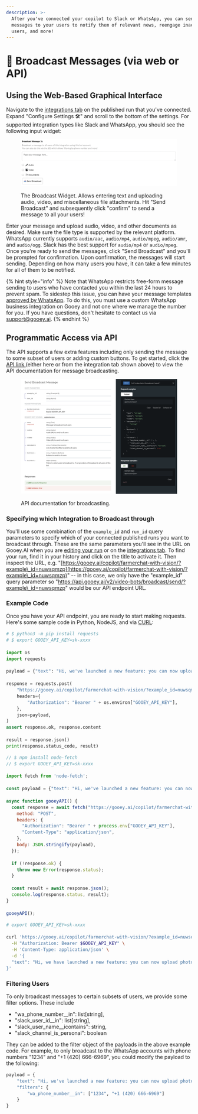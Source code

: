 ```yaml
---
description: >-
  After you've connected your copilot to Slack or WhatsApp, you can send custom
  messages to your users to notify them of relevant news, reengage inactive
  users, and more!
---
```


# 📢 Broadcast Messages (via web or API)

## Using the Web-Based Graphical Interface

Navigate to the [integrations tab](https://gooey.ai/copilot/integrations) on the published run that you've connected. Expand "Configure Settings 🛠️" and scroll to the bottom of the settings. For supported integration types like Slack and WhatsApp, you should see the following input widget:

<figure><img src="../../.gitbook/assets/image (1).png" alt=""><figcaption><p>The Broadcast Widget. Allows entering text and uploading audio, video, and miscellaneous file attachments. Hit "Send Broadcast" and subsequently click "confirm" to send a message to all your users!</p></figcaption></figure>

Enter your message and upload audio, video, and other documents as desired. Make sure the file type is supported by the relevant platform. WhatsApp currently supports `audio/aac`, `audio/mp4`, `audio/mpeg`, `audio/amr`, and `audio/ogg`. Slack has the best support for `audio/mp4` or `audio/mpeg`. Once you're ready to send the messages, click "Send Broadcast" and you'll be prompted for confirmation. Upon confirmation, the messages will start sending. Depending on how many users you have, it can take a few minutes for all of them to be notified.

{% hint style="info" %}
Note that WhatsApp restricts free-form message sending to users who have contacted you within the last 24 hours to prevent spam. To sidestep this issue, you can have your message templates [approved by WhatsApp](https://www.facebook.com/business/help/2055875911147364). To do this, you must use a custom WhatsApp business integration on Gooey and not one where we manage the number for you. If you have questions, don't hesitate to contact us via [support@gooey.ai](mailto:support@gooey.ai).
{% endhint %}

## Programmatic Access via API

The API supports a few extra features including only sending the message to some subset of users or adding custom buttons. To get started, click the [API link ](https://api.gooey.ai/docs#operation/video-bots\_\_broadcast)(either here or from the integration tab shown above) to view the API documentation for message broadcasting.

<figure><img src="../../.gitbook/assets/image (3).png" alt=""><figcaption><p>API documentation for broadcasting.</p></figcaption></figure>

### Specifying which Integration to Broadcast through

You'll use some combination of the `example_id` and `run_id` query parameters to specify which of your connected published runs you want to broadcast through. These are the same parameters you'll see in the URL on Gooey.AI when you are [editing your run](https://gooey.ai/copilot) or on the [integrations tab](https://gooey.ai/copilot/integrations). To find your run, find it in your history and click on the title to activate it. Then inspect the URL, e.g. "[https://gooey.ai/copilot/farmerchat-with-vision/?example\_id=nuwsqmzp](https://gooey.ai/copilot/farmerchat-with-vision/?example\_id=nuwsqmzp)" -- in this case, we only have the "example\_id" query parameter so "https://api.gooey.ai/v2/video-bots/broadcast/send/?example\_id=nuwsqmzp" would be our API endpoint URL.

### Example Code

Once you have your API endpoint, you are ready to start making requests. Here's some sample code in Python, NodeJS, and via [CURL](https://everything.curl.dev/get):

```python
# $ python3 -m pip install requests
# $ export GOOEY_API_KEY=sk-xxxx

import os
import requests

payload = {"text": "Hi, we've launched a new feature: you can now upload photos of your crops and ask questions about them!"}

response = requests.post(
    "https://gooey.ai/copilot/farmerchat-with-vision/?example_id=nuwsqmzp",
    headers={
        "Authorization": "Bearer " + os.environ["GOOEY_API_KEY"],
    },
    json=payload,
)
assert response.ok, response.content

result = response.json()
print(response.status_code, result)
```

```javascript
// $ npm install node-fetch
// $ export GOOEY_API_KEY=sk-xxxx

import fetch from 'node-fetch';

const payload = {"text": "Hi, we've launched a new feature: you can now upload photos of your crops and ask questions about them!"};

async function gooeyAPI() {
  const response = await fetch("https://gooey.ai/copilot/farmerchat-with-vision/?example_id=nuwsqmzp", {
    method: "POST",
    headers: {
      "Authorization": "Bearer " + process.env["GOOEY_API_KEY"],
      "Content-Type": "application/json",
    },
    body: JSON.stringify(payload),
  });

  if (!response.ok) {
    throw new Error(response.status);
  }

  const result = await response.json();
  console.log(response.status, result);
}

gooeyAPI();
```

```bash
# export GOOEY_API_KEY=sk-xxxx

curl 'https://gooey.ai/copilot/farmerchat-with-vision/?example_id=nuwsqmzp' \
  -H "Authorization: Bearer $GOOEY_API_KEY" \
  -H 'Content-Type: application/json' \
  -d '{
  "text": "Hi, we have launched a new feature: you can now upload photos of your crops and ask questions about them!"
}'
```

### Filtering Users

To only broadcast messages to certain subsets of users, we provide some filter options. These include&#x20;

* "wa\_phone\_number\_\_in": list\[string],
* "slack\_user\_id\_\_in": list\[string],
* "slack\_user\_name\_\_icontains": string,
* "slack\_channel\_is\_personal": boolean

They can be added to the filter object of the payloads in the above example code. For example, to only broadcast to the WhatsApp accounts with phone numbers "1234" and "+1 (420) 666-6969", you could modify the payload to the following:

```python
payload = {
    "text": "Hi, we've launched a new feature: you can now upload photos of your crops and ask questions about them!",
    "filters": {
        "wa_phone_number__in": ["1234", "+1 (420) 666-6969"]
    }
}
```
